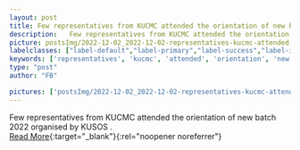 ```yaml
---
layout: post
title: Few representatives from KUCMC attended the orientation of new batch 2022 organised by KUSOS .
description:   Few representatives from KUCMC attended the orientation of new batch 2022 organised by KUSOS .  
picture: postsImg/2022-12-02_2022-12-02-representatives-kucmc-attended-orientation-ne_0.png
labelclasses: ["label-default","label-primary","label-success","label-info","label-warning","label-danger"]
keywords: ['representatives', 'kucmc', 'attended', 'orientation', 'new']
type: "post"
author: "FB"

pictures: ['postsImg/2022-12-02_2022-12-02-representatives-kucmc-attended-orientation-ne_0.png', 'postsImg/2022-12-02_2022-12-02-representatives-kucmc-attended-orientation-ne_1.png', 'postsImg/2022-12-02_2022-12-02-representatives-kucmc-attended-orientation-ne_2.png']
---
```

  Few representatives from KUCMC attended the orientation of new batch 2022 organised by KUSOS .  <br>[Read More](#){:target="_blank"}{:rel="noopener noreferrer"}
